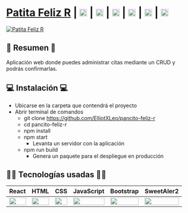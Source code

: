 <!-- html y markdown -->
<!-- # h1, ##h2 ,... -->
<!-- entre corchetes []: contenido, entre paréntesis () el link del proyecto -->
# [Patita Feliz R](https://patita-feliz-r.netlify.app) | [<img src="https://i.postimg.cc/J7BLFtdc/linkedin.png" alt="Linkedin" height = "20px"/>](https://www.linkedin.com/in/peter-joseph-arce-guill%C3%A9n-757042225/) | [<img src="https://i.postimg.cc/sfJtqS4W/instagram.png" alt="Linkedin" height = "20px"/>](https://www.linkedin.com/in/peter-joseph-arce-guill%C3%A9n-757042225/) | [<img src="https://i.postimg.cc/7YHyZXZX/facebook.png" alt="Linkedin" height = "20px"/>](https://www.linkedin.com/in/peter-joseph-arce-guill%C3%A9n-757042225/) | [<img src="https://i.postimg.cc/5NBMxTJX/github.png" alt="Linkedin" height = "20px"/>](https://www.linkedin.com/in/peter-joseph-arce-guill%C3%A9n-757042225/) | [<img src="https://i.postimg.cc/dtPYcvbM/youtube.png" alt="Linkedin" height = "20px"/>](https://www.linkedin.com/in/peter-joseph-arce-guill%C3%A9n-757042225/) | [<img src="https://i.postimg.cc/65TVxg9t/world-globe.png" alt="Linkedin" height = "20px"/>](https://www.linkedin.com/in/peter-joseph-arce-guill%C3%A9n-757042225/)

<!-- ! signo de exclamación para imagen -->
[![Patita Feliz R](https://i.postimg.cc/gJtMnC05/patita-feliz-r.png)](https://patita-feliz-r.netlify.app)

## 📃 Resumen 📃
Aplicación web donde puedes administrar citas mediante un CRUD y podrás confirmarlas.

## 💻 Instalación 💻
- Ubicarse en la carpeta que contendrá el proyecto
- Abrir terminal de comandos
  - git clone https://github.com/ElliotXLeo/pancito-feliz-r
  - cd pancito-feliz-r
  - npm install
  - npm start
    - Levanta un servidor con la aplicación
  - npm run build
    - Genera un paquete para el despliegue en producción

## 👨‍💻 Tecnologías usadas 👨‍💻 
<table>
    <thead>
      <tr>
        <th>React</th>
        <th>HTML</th>
        <th>CSS</th>
        <th>JavaScript</th>
        <th>Bootstrap</th>
        <th>SweetAler2</th>
      </tr>
    </thead>
    <tbody>
      <tr>
        <td>
          <img src="https://upload.wikimedia.org/wikipedia/commons/thumb/a/a7/React-icon.svg/1280px-React-icon.svg.png" width="100%" />
        </td>
        <td>
          <img src="https://i.postimg.cc/rF6WrLjr/html.png" width="100%" />
        </td>
        <td>
          <img src="https://i.postimg.cc/mgSDG9F2/css.png" width="100%" />
        </td>
        <td>
          <img
            src="https://upload.wikimedia.org/wikipedia/commons/thumb/9/99/Unofficial_JavaScript_logo_2.svg/1200px-Unofficial_JavaScript_logo_2.svg.png" width="100%" />
        </td>
        <td>
          <img
            src="https://upload.wikimedia.org/wikipedia/commons/thumb/b/b2/Bootstrap_logo.svg/1200px-Bootstrap_logo.svg.png"
            width="100%" />
        </td>
        <td>
          <img
            src="https://sweetalert2.github.io/images/SweetAlert2.png" width="100%" />
        </td>
      </tr>
    </tbody>
  </table>
